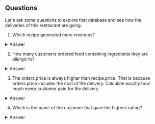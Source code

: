 ## Questions

Let's ask some questions to explore that database and see how the deliveries of this restaurant are going.

1. Which recipe generated more revenues? 

<details>

  <summary>Answer</summary>
  

```
BBQ Feast
```
Code

```ruby

SELECT
  recipe.name, SUM(orders.price)
FROM
  recipe
JOIN
  orders 
ON
  recipe.id = orders.recipe_id
GROUP BY
  1
ORDER BY
  2 DESC;
```
![image](https://github.com/alexalra/Portfolio-2/assets/78654579/1d309813-3fa4-4285-8bf9-27bdefa8538a)

</details>


2. How many customers ordered food containing ingredients they are allergic to? 

<details>

  <summary>Answer</summary>
  

```
XXXXXXXXXXXXX
```
Code

```ruby

SELECT customer.allergens, recipe.ingredients
FROM recipe
JOIN orders 
ON recipe.id = orders.recipe_id
JOIN customer
ON orders.customer_id = customer.id
WHERE recipe.ingredients LIKE '%fish%' OR
recipe.ingredients LIKE '%pork%' OR 
recipe.ingredients LIKE '%mayo%' OR
recipe.ingredients LIKE '%almonds%'


```
</details>

3. The orders.price is always higher than recipe.price. That is because orders.price includes the cost of the delivery. Calculate exactly how much every customer paid for the delivery. 

<details>

  <summary>Answer</summary>
  

```
See below the price of every delivery. 
```
Code

```ruby

SELECT
  orders.id,
  ROUND(orders.price - recipe.price,2) AS DELIVERY_PRICE
FROM
  recipe
JOIN
  orders
ON
  recipe.id = orders.recipe_id


```
![image](https://github.com/alexalra/Portfolio-2/assets/78654579/30fe6f67-8060-4a91-8807-eae0d2067279)

</details>

4. Which is the name of the customer that gave the highest rating?

<details>

  <summary>Answer</summary>
  

```
XXXXXXXXXXXXX
```
Code

```ruby

SELECT 
  ROUND(SUM(UnitPrice * Quantity), 2) AS SALES
FROM 
  InvoiceLine; 

```
</details>
